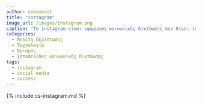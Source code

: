 ```yaml
---
author: nikosbout
title: "instagram"
image_url: /images/Instagram.png
caption: "Το instagram είναι εφαρμογή κοινωνικής δικτύωσης που δίνει την δυνατότητα επεξεργασίας και κοινοποίησης βίντεο και φωτογραφιών στο διαδίκτυο."
categories:
  - Μελέτη Περίπτωσης
  - Τεχνολογία
  - Ορισμός
  - Ιστοσελίδες κοινωνικής δικτύωσης
tags:
  - instagram
  - social media
  - success 
---
```


{% include cs-instagram.md %}
